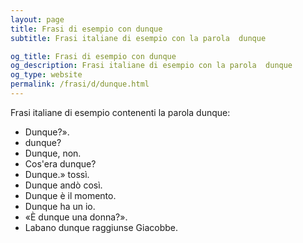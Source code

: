 ```yaml
---
layout: page
title: Frasi di esempio con dunque 
subtitle: Frasi italiane di esempio con la parola  dunque

og_title: Frasi di esempio con dunque 
og_description: Frasi italiane di esempio con la parola  dunque
og_type: website
permalink: /frasi/d/dunque.html
---
```


Frasi italiane di esempio contenenti la parola dunque:


- Dunque?».
- dunque?
- Dunque, non.
- Cos'era dunque?
- Dunque.» tossì.
- Dunque andò così.
- Dunque è il momento.
- Dunque ha un io.
- «È dunque una donna?».
- Labano dunque raggiunse Giacobbe.
